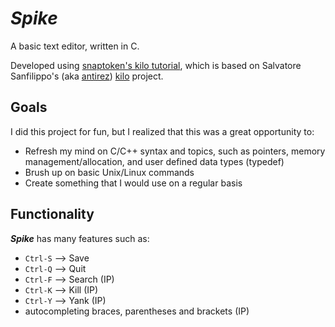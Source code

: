 <h1><i>Spike</i></h1>
<p>A basic text editor, written in C.</p>
 
<p>
    Developed using <a href="http://viewsourcecode.org/snaptoken/kilo" target="_blank">snaptoken's kilo tutorial</a>, 
    which is based on Salvatore Sanfilippo's (aka <a href="https://github.com/antirez" target="_blank">antirez</a>)
    <a href="https://github.com/antirez/kilo" target="_blank">kilo</a> project.
</p>

<h2>Goals</h2>
<p>I did this project for fun, but I realized that this was a great opportunity to:</p>
<ul>
    <li>Refresh my mind on C/C++ syntax and topics, such as pointers, memory management/allocation, and user defined data types (typedef)</li>
    <li>Brush up on basic Unix/Linux commands</li>   
    <li>Create something that I would use on a regular basis</li>
</ul>

<h2>Functionality</h2>
<p><b><i>Spike</i></b> has many features such as:</p>
<ul>
    <li><code>Ctrl-S</code> --> Save</li>
    <li><code>Ctrl-Q</code> --> Quit</li>   
    <li><code>Ctrl-F</code> --> Search (IP)</li> 
    <li><code>Ctrl-K</code> --> Kill (IP)</li> 
    <li><code>Ctrl-Y</code> --> Yank (IP)</li> 
    <li>autocompleting braces, parentheses and brackets (IP)</li>
</ul>

